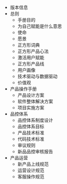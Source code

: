 - 版本信息
- 总则
    - 手册目的
    - 为自己赋能是什么意思
    - 使命
    - 愿景
    - 正方形词典
    - 正方形产品心法
    - 激活用户赋能
    - 正方形产品线
    - 用户画像
    - 技术驱动与数据驱动
    - 价值观
- 产品操作手册
    - 产品设计方案
    - 软件整体解决方案
    - 项目实施方案
- 品控体系
    - 品控体系制度设计
    - 品控体系目标
    - 产品技术标准
    - 代码技术标准
    - 审议规则
    - 新品品控审核报告
- 产品运营
    - 新产品上线规范
    - 运营设计规范
    - 客服操作规范
